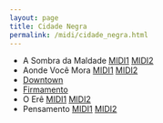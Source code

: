 ```yaml
---
layout: page
title: Cidade Negra
permalink: /midi/cidade_negra.html
---
```


* A Sombra da Maldade    [MIDI1](http://www.victor3d.com.br/midi/A_sombra_da_maldade.mid) [MIDI2](http://www.victor3d.com.br/midi/a_sombra_da_maldade2.mid)
* Aonde Você Mora    [MIDI1](http://www.victor3d.com.br/midi/Aonde_voce_mora.mid) [MIDI2](http://www.victor3d.com.br/midi/onde_voce_mora2.mid)
* [Downtown](http://www.victor3d.com.br/midi/downtown.mid)
* [Firmamento](http://www.victor3d.com.br/midi/firmam.mid)
* O Erê    [MIDI1](http://www.victor3d.com.br/midi/O_Ere.mid) [MIDI2](http://www.victor3d.com.br/midi/o_ere2.mid)
* Pensamento    [MIDI1](http://www.victor3d.com.br/midi/Pensamento.mid) [MIDI2](http://www.victor3d.com.br/midi/pensamento2.mid)
